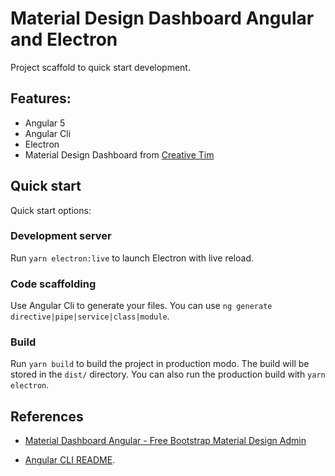 
# Material Design Dashboard Angular and Electron

Project scaffold to quick start development.

## Features:

+ Angular 5
+ Angular Cli
+ Electron
+ Material Design Dashboard from [Creative Tim](https://github.com/creativetimofficial/material-dashboard-angular)


## Quick start

Quick start options:

### Development server

Run `yarn electron:live` to launch Electron with live reload.

### Code scaffolding

Use Angular Cli to generate your files. You can use `ng generate directive|pipe|service|class|module`.

### Build

Run `yarn build` to build the project in production modo. The build will be stored in the `dist/` directory. You can also run the production build with `yarn electron`.

## References

* [Material Dashboard Angular - Free Bootstrap Material Design Admin](https://www.creative-tim.com/product/material-dashboard-angular2)

* [Angular CLI README](https://github.com/angular/angular-cli/blob/master/README.md).
